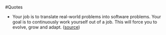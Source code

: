 #Quotes

* Your job is to translate real-world problems into software problems. Your goal is to continuously work yourself out of a job. This will force you to evolve, grow and adapt. ([source](https://blog.esharesinc.com/eshares-101-e96d792bdc69#.o1927dtf8))
